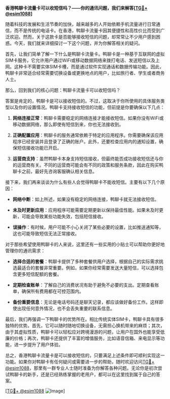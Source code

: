 **香港鸭聊卡流量卡可以收短信吗？——你的通讯问题，我们来解答[[TG💪+ @esim1088](https://t.me/s/esim1088)]**

随着科技的发展和生活节奏的加快，越来越多的人开始依赖手机流量进行日常通信，而不是传统的电话卡。在香港，鸭聊卡流量卡因其便捷性和高性价比而受到广泛欢迎。然而，关于这款卡是否能够接收短信的问题，却常常让不少用户感到困惑。今天，我们就来详细探讨一下这个问题，并为你解答相关的疑问。

首先，让我们简单了解一下什么是鸭聊卡流量卡。鸭聊卡是一种基于互联网的虚拟SIM卡服务，它允许用户通过WiFi或移动数据网络来拨打电话、发送短信以及上网。这种卡不需要实体SIM卡槽，而是通过软件实现通话和数据传输功能。因此，鸭聊卡非常适合经常需要切换设备或更换地点的用户，比如旅行者、学生或者商务人士。

那么，回到我们的核心问题：鸭聊卡流量卡可以收短信吗？

答案是肯定的，鸭聊卡是可以接收短信的。不过，这取决于你所使用的具体服务类型以及你的设置情况。鸭聊卡支持接收短信的功能，但前提是你要确保以下几点：

1. **网络连接正常**：鸭聊卡需要稳定的网络连接才能接收短信。如果你没有WiFi或移动数据网络，那么即使有短信到来，你也无法接收到。

2. **正确配置应用**：鸭聊卡的服务通常依赖于特定的应用程序。你需要确保该应用程序已经安装并且登录了正确的账户。此外，还要检查应用内的通知设置，确保短信接收功能已开启。

3. **运营商支持**：虽然鸭聊卡本身支持短信接收，但最终能否成功接收短信还与你的运营商有关。不同的运营商可能会有不同的政策和服务条款，因此在购买鸭聊卡之前，最好先咨询客服确认相关信息。

接下来，我们再来谈谈为什么有些人会觉得鸭聊卡不能收短信。主要有以下几个原因：

- **网络中断**：如上所述，如果没有稳定的网络连接，鸭聊卡就无法接收短信。
  
- **未及时更新应用**：应用程序可能需要定期更新以保持最佳性能。如果未及时更新，可能会导致某些功能失效，包括短信接收。

- **误操作**：有时候，用户可能不小心关闭了某些必要的设置，比如推送通知等，这也可能导致短信无法正常接收。

对于那些希望使用鸭聊卡的人来说，这里还有一些实用的小贴士可以帮助你更好地管理你的通讯需求：

- **选择合适的套餐**：鸭聊卡提供了多种套餐供用户选择，根据自己的实际需求挑选最适合的套餐非常重要。例如，如果你经常需要发送大量短信，可以选择包含更多短信配额的套餐。

- **定期检查账单**：了解自己的消费状况有助于避免不必要的支出。定期查看账单，确保所有费用都在可控范围内。

- **备份重要信息**：无论是电话号码还是聊天记录，都应该做好备份工作。这样即使出现任何意外情况，也不会丢失重要的联系信息。

最后，我们再强调一下鸭聊卡的优势所在。相比传统实体SIM卡，鸭聊卡具有很多独特的优势。首先，它可以随时随地切换设备，无需担心换机带来的麻烦；其次，由于其虚拟性质，鸭聊卡可以轻松应对跨境漫游的问题，让用户在国外也能享受低廉的价格；再次，鸭聊卡还提供了丰富的增值服务，比如语音信箱、来电显示等功能，进一步提升了用户体验。

总之，香港鸭聊卡流量卡是可以接收短信的，只要满足上述条件即可顺利实现这一功能。如果你对鸭聊卡有任何疑问或需要进一步的帮助，随时欢迎访问[TG💪+ @esim1088](https://t.me/s/esim1088)，那里有一群专业人士随时准备为你解答各种问题。无论你是初次尝试鸭聊卡的新手，还是已经熟练掌握的老用户，都可以在这里找到属于自己的答案。

[[TG💪+ @esim1088](https://t.me/s/esim1088) ![Image](https://i.postimg.cc/4NQfJmqS/Snipaste-2025-05-13-00-14-12.png)]